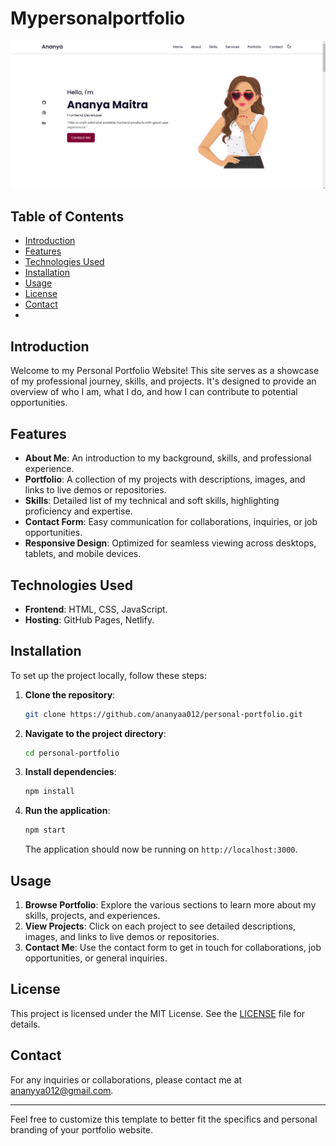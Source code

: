 # Mypersonalportfolio
  <img src="mypersonalportfolio/Screenshot 2024-07-17 184743.png">
  

## Table of Contents

- [Introduction](#introduction)
- [Features](#features)
- [Technologies Used](#technologies-used)
- [Installation](#installation)
- [Usage](#usage)
- [License](#license)
- [Contact](#contact)
- 
## Introduction

Welcome to my Personal Portfolio Website! This site serves as a showcase of my professional journey, skills, and projects. It's designed to provide an overview of who I am, what I do, and how I can contribute to potential opportunities.

## Features

- **About Me**: An introduction to my background, skills, and professional experience.
- **Portfolio**: A collection of my projects with descriptions, images, and links to live demos or repositories.
- **Skills**: Detailed list of my technical and soft skills, highlighting proficiency and expertise.
- **Contact Form**: Easy communication for collaborations, inquiries, or job opportunities.
- **Responsive Design**: Optimized for seamless viewing across desktops, tablets, and mobile devices.

## Technologies Used

- **Frontend**: HTML, CSS, JavaScript.
- **Hosting**: GitHub Pages, Netlify.

## Installation

To set up the project locally, follow these steps:

1. **Clone the repository**:
   ```sh
   git clone https://github.com/ananyaa012/personal-portfolio.git
   ```

2. **Navigate to the project directory**:
   ```sh
   cd personal-portfolio
   ```

3. **Install dependencies**:
   ```sh
   npm install
   ```

4. **Run the application**:
   ```sh
   npm start
   ```

   The application should now be running on `http://localhost:3000`.

## Usage

1. **Browse Portfolio**: Explore the various sections to learn more about my skills, projects, and experiences.
2. **View Projects**: Click on each project to see detailed descriptions, images, and links to live demos or repositories.
3. **Contact Me**: Use the contact form to get in touch for collaborations, job opportunities, or general inquiries.

## License

This project is licensed under the MIT License. See the [LICENSE](LICENSE) file for details.

## Contact

For any inquiries or collaborations, please contact me at [ananyya012@gmail.com](ananyya012@gmail.com).

---

Feel free to customize this template to better fit the specifics and personal branding of your portfolio website.
